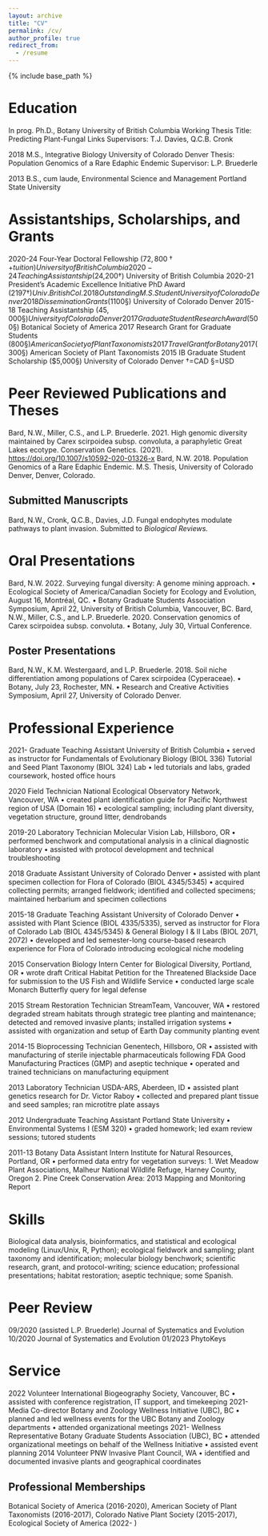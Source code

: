 ```yaml
---
layout: archive
title: "CV"
permalink: /cv/
author_profile: true
redirect_from:
  - /resume
---
```


{% include base_path %}

Education
======
In prog. 	Ph.D., Botany	University of British Columbia
Working Thesis Title:	Predicting Plant-Fungal Links 	Supervisors: T.J. Davies, Q.C.B. Cronk

2018	M.S., Integrative Biology	University of Colorado Denver
Thesis:     Population Genomics of a Rare Edaphic Endemic	Supervisor: L.P. Bruederle

2013	B.S., cum laude, Environmental Science and Management	Portland State University

Assistantships, Scholarships, and Grants
======
	
2020-24  Four-Year Doctoral Fellowship ($72,800† + tuition)	University of British Columbia
2020-24  Teaching Assistantship ($24,200†)	University of British Columbia
2020-21 	President’s Academic Excellence Initiative PhD Award ($2197†)	Univ. British Col.
2018	Outstanding M.S. Student	University of Colorado Denver
2018	Dissemination Grants ($1100§)	University of Colorado Denver
2015-18	Teaching Assistantship ($45,000§)	University of Colorado Denver
2017	Graduate Student Research Award ($500§)	Botanical Society of America
2017	Research Grant for Graduate Students ($800§)	American Society of Plant Taxonomists
2017	Travel Grant for Botany 2017 ($300§)	American Society of Plant Taxonomists
2015	IB Graduate Student Scholarship ($5,000§)	University of Colorado Denver
†=CAD
§=USD

Peer Reviewed Publications and Theses
======
	
Bard, N.W., Miller, C.S., and L.P. Bruederle. 2021. High genomic diversity maintained by Carex scirpoidea subsp. convoluta, a paraphyletic Great Lakes ecotype. Conservation Genetics. (2021). https://doi.org/10.1007/s10592-020-01326-x 
Bard, N.W. 2018. Population Genomics of a Rare Edaphic Endemic. M.S. Thesis, University of Colorado Denver, Denver, Colorado.

Submitted Manuscripts 
------
	
Bard, N.W., Cronk, Q.C.B., Davies, J.D. Fungal endophytes modulate pathways to plant invasion. 
Submitted to <i>Biological Reviews.</i>

Oral Presentations
======
	
Bard, N.W. 2022. Surveying fungal diversity: A genome mining approach. 
•	Ecological Society of America/Canadian Society for Ecology and Evolution, August 16, Montréal, QC.
•	Botany Graduate Students Association Symposium, April 22, University of British Columbia, Vancouver, BC.
Bard, N.W., Miller, C.S., and L.P. Bruederle. 2020. Conservation genomics of Carex scirpoidea subsp. convoluta. 
•	Botany, July 30, Virtual Conference.

Poster Presentations
------
	
Bard, N.W., K.M. Westergaard, and L.P. Bruederle. 2018. Soil niche differentiation among populations of Carex scirpoidea (Cyperaceae). 
•	Botany, July 23, Rochester, MN. 
•	Research and Creative Activities Symposium, April 27, University of Colorado Denver. 


Professional Experience
======
	
2021-	Graduate Teaching Assistant	University of British Columbia
  •	served as instructor for Fundamentals of Evolutionary Biology (BIOL 336) Tutorial and Seed Plant Taxonomy (BIOL 324) Lab
  •	led tutorials and labs, graded coursework, hosted office hours

2020	Field Technician 	National Ecological Observatory Network, Vancouver, WA
  •	created plant identification guide for Pacific Northwest region of USA (Domain 16)
  •	ecological sampling; including plant diversity, vegetation structure, ground litter, dendrobands

2019-20	Laboratory Technician	Molecular Vision Lab, Hillsboro, OR
  •	performed benchwork and computational analysis in a clinical diagnostic laboratory 
  •	assisted with protocol development and technical troubleshooting

2018	Graduate Assistant	University of Colorado Denver
  •	assisted with plant specimen collection for Flora of Colorado (BIOL 4345/5345)
  •	acquired collecting permits; arranged fieldwork; identified and collected specimens; maintained herbarium and specimen collections

2015-18  Graduate Teaching Assistant			          University of Colorado Denver
  •	assisted with Plant Science (BIOL 4335/5335), served as instructor for Flora of Colorado Lab (BIOL 4345/5345) & General Biology I & II Labs (BIOL 2071, 2072)
  •	developed and led semester-long course-based research experience for Flora of Colorado introducing ecological niche modeling 

2015	Conservation Biology Intern	Center for Biological Diversity, Portland, OR
  •	wrote draft Critical Habitat Petition for the Threatened Blackside Dace for submission to the US Fish and Wildlife Service
  •	conducted large scale Monarch Butterfly query for legal defense

2015	Stream Restoration Technician 	StreamTeam, Vancouver, WA
  •	restored degraded stream habitats through strategic tree planting and maintenance; detected and removed invasive plants; installed irrigation systems
  •	assisted with organization and setup of Earth Day community planting event

2014-15	Bioprocessing Technician	Genentech, Hillsboro, OR
  •	assisted with manufacturing of sterile injectable pharmaceuticals following FDA Good Manufacturing Practices (GMP) and aseptic technique
  •	operated and trained technicians on manufacturing equipment 

2013	Laboratory Technician	USDA-ARS, Aberdeen, ID
  •	assisted plant genetics research for Dr. Victor Raboy
  •	collected and prepared plant tissue and seed samples; ran microtitre plate assays

2012	Undergraduate Teaching Assistant	Portland State University
  •	Environmental Systems I (ESM 320)
  •	graded homework; led exam review sessions; tutored students

2011-13	Botany Data Assistant Intern	Institute for Natural Resources, Portland, OR
  •	performed data entry for vegetation surveys:
      1.	Wet Meadow Plant Associations, Malheur National Wildlife Refuge, Harney County, Oregon 
      2.	Pine Creek Conservation Area: 2013 Mapping and Monitoring Report

Skills
======

Biological data analysis, bioinformatics, and statistical and ecological modeling (Linux/Unix, R, Python); ecological fieldwork and sampling; plant taxonomy and identification; molecular biology benchwork; scientific research, grant, and protocol-writing; science education; professional presentations; habitat restoration; aseptic technique; some Spanish.

Peer Review
======
	
09/2020 (assisted L.P. Bruederle)	Journal of Systematics and Evolution
10/2020	Journal of Systematics and Evolution
01/2023 	PhytoKeys

Service 
======
	
2022	Volunteer	International Biogeography Society, Vancouver, BC
•	assisted with conference registration, IT support, and timekeeping
2021-	Media Co-director	Botany and Zoology Wellness Initiative (UBC), BC
•	planned and led wellness events for the UBC Botany and Zoology departments
•	attended organizational meetings 
2021-	Wellness Representative	Botany Graduate Students Association (UBC), BC
•	attended organizational meetings on behalf of the Wellness Initiative
•	assisted event planning
2014	Volunteer	PNW Invasive Plant Council, WA
•	identified and documented invasive plants and geographical coordinates 
 
Professional Memberships
------
	
Botanical Society of America (2016-2020), American Society of Plant Taxonomists (2016-2017), Colorado Native Plant Society (2015-2017), Ecological Society of America (2022- )

